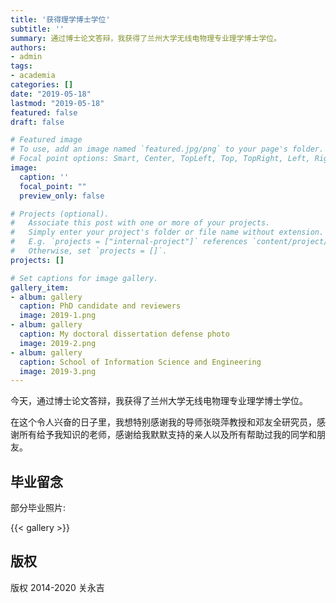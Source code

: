 ```yaml
---
title: '获得理学博士学位'
subtitle: ''
summary: 通过博士论文答辩，我获得了兰州大学无线电物理专业理学博士学位。
authors:
- admin
tags:
- academia
categories: []
date: "2019-05-18"
lastmod: "2019-05-18"
featured: false
draft: false

# Featured image
# To use, add an image named `featured.jpg/png` to your page's folder.
# Focal point options: Smart, Center, TopLeft, Top, TopRight, Left, Right, BottomLeft, Bottom, BottomRight
image:
  caption: ''
  focal_point: ""
  preview_only: false

# Projects (optional).
#   Associate this post with one or more of your projects.
#   Simply enter your project's folder or file name without extension.
#   E.g. `projects = ["internal-project"]` references `content/project/deep-learning/index.md`.
#   Otherwise, set `projects = []`.
projects: []

# Set captions for image gallery.
gallery_item:
- album: gallery
  caption: PhD candidate and reviewers
  image: 2019-1.png
- album: gallery
  caption: My doctoral dissertation defense photo
  image: 2019-2.png
- album: gallery
  caption: School of Information Science and Engineering
  image: 2019-3.png
---
```


今天，通过博士论文答辩，我获得了兰州大学无线电物理专业理学博士学位。

在这个令人兴奋的日子里，我想特别感谢我的导师张晓萍教授和邓友全研究员，感谢所有给予我知识的老师，感谢给我默默支持的亲人以及所有帮助过我的同学和朋友。

## 毕业留念

部分毕业照片:

{{< gallery >}}

## 版权

版权 2014-2020 关永吉

